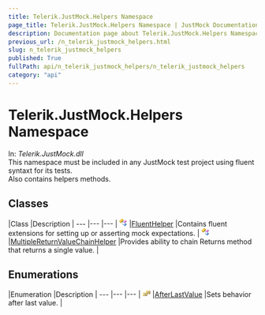 ```yaml
---
title: Telerik.JustMock.Helpers Namespace
page_title: Telerik.JustMock.Helpers Namespace | JustMock Documentation
description: Documentation page about Telerik.JustMock.Helpers Namespace.
previous_url: /n_telerik_justmock_helpers.html
slug: n_telerik_justmock_helpers
published: True
fullPath: api/n_telerik_justmock_helpers/n_telerik_justmock_helpers
category: "api"
---
```


# Telerik.JustMock.Helpers Namespace



In: *Telerik.JustMock.dll* <br>This namespace must be included in any JustMock test project using fluent syntaxt for its tests.<br>Also contains helpers methods.

## Classes



 |Class |Description |
--- |--- |--- |
![Public class](/icons/pubclass.gif) |[FluentHelper](t_telerik_justmock_helpers_fluenthelper) |Contains fluent extensions for setting up or asserting mock expectations. |
![Public class](/icons/pubclass.gif) |[MultipleReturnValueChainHelper](t_telerik_justmock_helpers_multiplereturnvaluechainhelper) |Provides ability to chain Returns method that returns a single value. |


## Enumerations



 |Enumeration |Description |
--- |--- |--- |
![Public enumeration](/icons/pubenumeration.gif) |[AfterLastValue](t_telerik_justmock_helpers_afterlastvalue) |Sets behavior after last value. |



